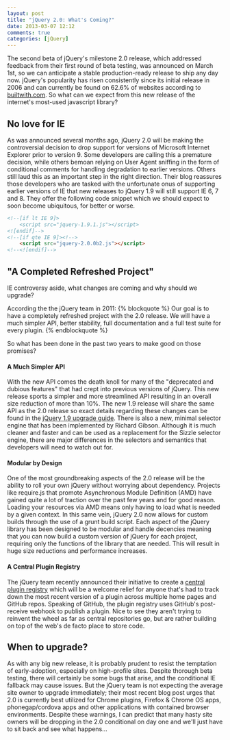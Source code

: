 ```yaml
---
layout: post
title: "jQuery 2.0: What's Coming?"
date: 2013-03-07 12:12
comments: true
categories: [jQuery]
---
```


The second beta of jQuery's milestone 2.0 release, which addressed feedback from their first round of beta testing, was announced on March 1st, so we can anticipate a stable production-ready release to ship any day now. jQuery's popularity has risen consistently since its initial release in 2006 and can currently be found on 62.6% of websites according to [builtwith.com](http://trends.builtwith.com/javascript/jQuery). So what can we expect from this new release of the internet's most-used javascript library?

<!-- more -->

## No love for IE
As was announced several months ago, jQuery 2.0 will be making the controversial decision to drop support for versions of Microsoft Internet Explorer prior to version 9. Some developers are calling this a premature decision, while others bemoan relying on User Agent sniffing in the form of conditional comments for handling degradation to earlier versions. Others still laud this as an important step in the right direction. Their blog reassures those developers who are tasked with the unfortunate onus of supporting earlier versions of IE that new releases to jQuery 1.9 will still support IE 6, 7 and 8. They offer the following code snippet which we should expect to soon become ubiquitous, for better or worse.

``` html jQuery 2.0 fallback for IE http://blog.jquery.com/2013/03/01/jquery-2-0-beta-2-released/
<!--[if lt IE 9]>
    <script src="jquery-1.9.1.js"></script>
<![endif]-->
<!--[if gte IE 9]><!-->
    <script src="jquery-2.0.0b2.js"></script> 
<!--<![endif]-->
```
## "A Completed Refreshed Project"
IE controversy aside, what changes are coming and why should we upgrade?

According the the jQuery team in 2011:
{% blockquote %}
Our goal is to have a completely refreshed project with the 2.0 release. We will have a much simpler API, better stability, full documentation and a full test suite for every plugin.
{% endblockquote %}

So what has been done in the past two years to make good on those promises?

#### A Much Simpler API
With the new API comes the death knoll for many of the "deprecated and dubious features" that had crept into previous versions of jQuery. This new release sports a simpler and more streamlined API resulting in an overall size reduction of more than 10%. The new 1.9 release will share the same API as the 2.0 release so exact details regarding these changes can be found in the [jQuery 1.9 upgrade guide](http://jquery.com/upgrade-guide/1.9/). There is also a new, minimal selector engine that has been implemented by Richard Gibson. Although it is much cleaner and faster and can be used as a replacement for the Sizzle selector engine, there are major differences in the selectors and semantics that developers will need to watch out for.

#### Modular by Design
One of the most groundbreaking aspects of the 2.0 release will be the ability to roll your own jQuery without worrying about dependency. Projects like require.js that promote Asynchronous Module Definition (AMD) have gained quite a lot of traction over the past few years and for good reason. Loading your resources via AMD means only having to load what is needed by a given context. In this same vein, jQuery 2.0 now allows for custom builds through the use of a grunt build script. Each aspect of the jQuery library has been designed to be modular and handle decencies meaning that you can now build a custom version of jQuery for each project, requiring only the functions of the library that are needed. This will result in huge size reductions and performance increases.

#### A Central Plugin Registry
The jQuery team recently announced their initiative to create a [central plugin registry](http://plugins.jquery.com/) which will be a welcome relief for anyone that's had to track down the most recent version of a plugin across multiple home pages and GitHub repos. Speaking of GitHub, the plugin registry uses GitHub's post-receive webhook to publish a plugin. Nice to see they aren't trying to reinvent the wheel as far as central repositories go, but are rather building on top of the web's de facto place to store code.


## When to upgrade?
As with any big new release, it is probably prudent to resist the temptation of early-adoption, especially on high-profile sites. Despite thorough beta testing, there will certainly be some bugs that arise, and the conditional IE fallback may cause issues. But the jQuery team is not expecting the average site owner to upgrade immediately; their most recent blog post urges that 2.0 is currently best utilized for Chrome plugins, Firefox & Chrome OS apps, phonegap/cordova apps and other applications with contained browser environments. Despite these warnings, I can predict that many hasty site owners will be dropping in the 2.0 conditional on day one and we'll just have to sit back and see what happens…